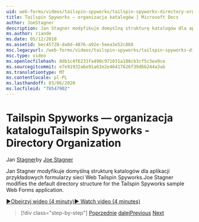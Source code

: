 ```yaml
---
uid: web-forms/videos/tailspin-spyworks/tailspin-spyworks-directory-organization
title: Tailspin Spyworks — organizacja katalogów | Microsoft Docs
author: JoeStagner
description: Jan Stagner modyfikuje domyślną strukturę katalogów dla aplikacji przykładowych formularzy sieci Web Tailspin Spyworks.
ms.author: riande
ms.date: 05/12/2010
ms.assetid: bec45728-da0d-4876-a92e-5eea3e52c868
msc.legacyurl: /web-forms/videos/tailspin-spyworks/tailspin-spyworks-directory-organization
msc.type: video
ms.openlocfilehash: 8db1c4f6233fa490c971031a188cb3cf5c3ea9ce
ms.sourcegitcommit: e7e91932a6e91a63e2e46417626f39d6b244a3ab
ms.translationtype: MT
ms.contentlocale: pl-PL
ms.lasthandoff: 03/06/2020
ms.locfileid: "78547902"
---
```

# <a name="tailspin-spyworks---directory-organization"></a><span data-ttu-id="fcacf-103">Tailspin Spyworks — organizacja katalogu</span><span class="sxs-lookup"><span data-stu-id="fcacf-103">Tailspin Spyworks - Directory Organization</span></span>

<span data-ttu-id="fcacf-104">Jan [Stagner](https://github.com/JoeStagner)</span><span class="sxs-lookup"><span data-stu-id="fcacf-104">by [Joe Stagner](https://github.com/JoeStagner)</span></span>

<span data-ttu-id="fcacf-105">Jan Stagner modyfikuje domyślną strukturę katalogów dla aplikacji przykładowych formularzy sieci Web Tailspin Spyworks.</span><span class="sxs-lookup"><span data-stu-id="fcacf-105">Joe Stagner modifies the default directory structure for the Tailspin Spyworks sample Web Forms application.</span></span>

[<span data-ttu-id="fcacf-106">&#9654;Obejrzyj wideo (4 minuty)</span><span class="sxs-lookup"><span data-stu-id="fcacf-106">&#9654; Watch video (4 minutes)</span></span>](https://channel9.msdn.com/Blogs/ASP-NET-Site-Videos/tailspin-spyworks-directory-organization)

> [!div class="step-by-step"]
> <span data-ttu-id="fcacf-107">[Poprzednie](tailspin-spyworks-intro-ui-and-edm.md)
> [dalej](tailspin-spyworks-category-menu.md)</span><span class="sxs-lookup"><span data-stu-id="fcacf-107">[Previous](tailspin-spyworks-intro-ui-and-edm.md)
[Next](tailspin-spyworks-category-menu.md)</span></span>
